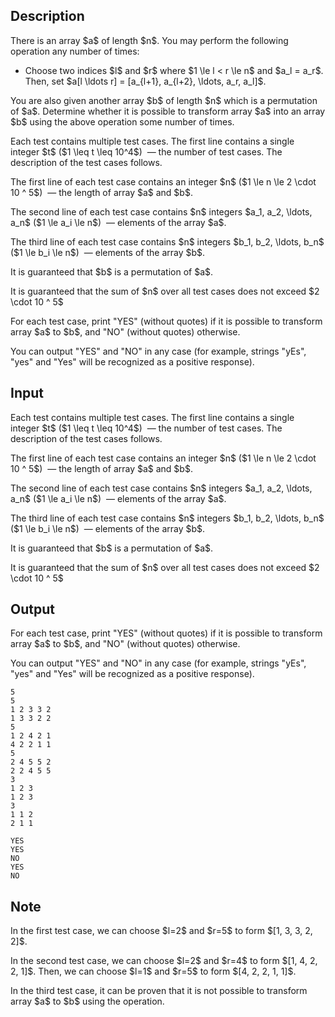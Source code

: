 ## Description

<div><p>There is an array $a$ of length $n$. You may perform the following operation any number of times:</p><ul> <li> Choose two indices $l$ and $r$ where $1 \le l &lt; r \le n$ and $a_l = a_r$. Then, set $a[l \ldots r] = [a_{l+1}, a_{l+2}, \ldots, a_r, a_l]$. </li></ul><p>You are also given another array $b$ of length $n$ which is a permutation of $a$. Determine whether it is possible to transform array $a$ into an array $b$ using the above operation some number of times.</p></div><div class="input-specification"><p>Each test contains multiple test cases. The first line contains a single integer $t$ ($1 \leq t \leq 10^4$) &nbsp;— the number of test cases. The description of the test cases follows.</p><p>The first line of each test case contains an integer $n$ ($1 \le n \le 2 \cdot 10 ^ 5$) &nbsp;— the length of array $a$ and $b$.</p><p>The second line of each test case contains $n$ integers $a_1, a_2, \ldots, a_n$ ($1 \le a_i \le n$) &nbsp;— elements of the array $a$.</p><p>The third line of each test case contains $n$ integers $b_1, b_2, \ldots, b_n$ ($1 \le b_i \le n$) &nbsp;— elements of the array $b$.</p><p>It is guaranteed that $b$ is a permutation of $a$.</p><p>It is guaranteed that the sum of $n$ over all test cases does not exceed $2 \cdot 10 ^ 5$</p></div><div class="output-specification"><p>For each test case, print "<span class="tex-font-style-tt">YES</span>" (without quotes) if it is possible to transform array $a$ to $b$, and "<span class="tex-font-style-tt">NO</span>" (without quotes) otherwise.</p><p>You can output "<span class="tex-font-style-tt">YES</span>" and "<span class="tex-font-style-tt">NO</span>" in any case (for example, strings "<span class="tex-font-style-tt">yEs</span>", "<span class="tex-font-style-tt">yes</span>" and "<span class="tex-font-style-tt">Yes</span>" will be recognized as a positive response).</p></div>

## Input

<p>Each test contains multiple test cases. The first line contains a single integer $t$ ($1 \leq t \leq 10^4$) &nbsp;— the number of test cases. The description of the test cases follows.</p><p>The first line of each test case contains an integer $n$ ($1 \le n \le 2 \cdot 10 ^ 5$) &nbsp;— the length of array $a$ and $b$.</p><p>The second line of each test case contains $n$ integers $a_1, a_2, \ldots, a_n$ ($1 \le a_i \le n$) &nbsp;— elements of the array $a$.</p><p>The third line of each test case contains $n$ integers $b_1, b_2, \ldots, b_n$ ($1 \le b_i \le n$) &nbsp;— elements of the array $b$.</p><p>It is guaranteed that $b$ is a permutation of $a$.</p><p>It is guaranteed that the sum of $n$ over all test cases does not exceed $2 \cdot 10 ^ 5$</p>

## Output

<p>For each test case, print "<span class="tex-font-style-tt">YES</span>" (without quotes) if it is possible to transform array $a$ to $b$, and "<span class="tex-font-style-tt">NO</span>" (without quotes) otherwise.</p><p>You can output "<span class="tex-font-style-tt">YES</span>" and "<span class="tex-font-style-tt">NO</span>" in any case (for example, strings "<span class="tex-font-style-tt">yEs</span>", "<span class="tex-font-style-tt">yes</span>" and "<span class="tex-font-style-tt">Yes</span>" will be recognized as a positive response).</p>





```input1|2,3,4,8,9,10,14,15,16
5
5
1 2 3 3 2
1 3 3 2 2
5
1 2 4 2 1
4 2 2 1 1
5
2 4 5 5 2
2 2 4 5 5
3
1 2 3
1 2 3
3
1 1 2
2 1 1
```




```output1
YES
YES
NO
YES
NO
```



## Note

<p>In the first test case, we can choose $l=2$ and $r=5$ to form $[1, 3, 3, 2, 2]$.</p><p>In the second test case, we can choose $l=2$ and $r=4$ to form $[1, 4, 2, 2, 1]$. Then, we can choose $l=1$ and $r=5$ to form $[4, 2, 2, 1, 1]$.</p><p>In the third test case, it can be proven that it is not possible to transform array $a$ to $b$ using the operation.</p>
